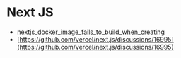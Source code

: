 # Next JS

- [nextjs_docker_image_fails_to_build_when_creating](https://www.reddit.com/r/nextjs/comments/pz4hww/nextjs_docker_image_fails_to_build_when_creating/)
- [https://github.com/vercel/next.js/discussions/16995](https://github.com/vercel/next.js/discussions/16995)